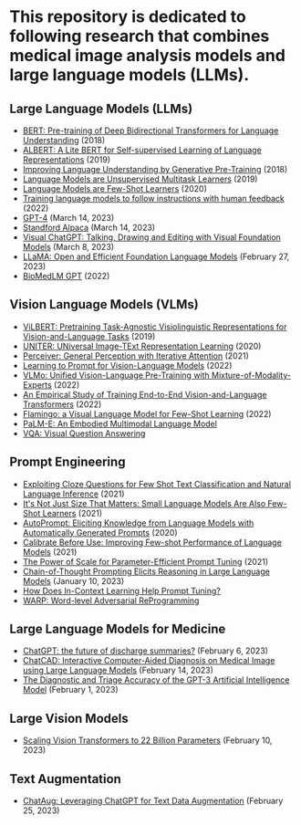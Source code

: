 # This repository is dedicated to following research that combines medical image analysis models and large language models (LLMs).
## Large Language Models (LLMs)
- [BERT: Pre-training of Deep Bidirectional Transformers for Language Understanding](https://arxiv.org/abs/1810.04805) (2018)
- [ALBERT: A Lite BERT for Self-supervised Learning of Language Representations](https://arxiv.org/abs/1909.11942) (2019)
- [Improving Language Understanding by Generative Pre-Training](https://www.cs.ubc.ca/~amuham01/LING530/papers/radford2018improving.pdf) (2018)
- [Language Models are Unsupervised Multitask Learners](http://static.cs.brown.edu/courses/cs146/assets/papers/language_models_are_unsupervised_multitask_learners.pdf) (2019)
- [Language Models are Few-Shot Learners](https://proceedings.neurips.cc/paper/2020/hash/1457c0d6bfcb4967418bfb8ac142f64a-Abstract.html) (2020)
- [Training language models to follow instructions with human feedback](https://proceedings.neurips.cc/paper_files/paper/2022/hash/b1efde53be364a73914f58805a001731-Abstract-Conference.html) (2022)
- [GPT-4](https://cdn.openai.com/papers/gpt-4.pdf) (March 14, 2023)
- [Standford Alpaca](https://github.com/tatsu-lab/stanford_alpaca) (March 14, 2023)
- [Visual ChatGPT: Talking, Drawing and Editing with Visual Foundation Models](https://arxiv.org/abs/2303.04671) (March 8, 2023)
- [LLaMA: Open and Efficient Foundation Language Models](https://arxiv.org/abs/2302.13971v1) (February 27, 2023)
- [BioMedLM GPT](https://crfm.stanford.edu/2022/12/15/pubmedgpt.html) (2022)

## Vision Language Models (VLMs)
- [ViLBERT: Pretraining Task-Agnostic Visiolinguistic Representations for Vision-and-Language Tasks](https://proceedings.neurips.cc/paper/2019/hash/c74d97b01eae257e44aa9d5bade97baf-Abstract.html) (2019)
- [UNITER: UNiversal Image-TExt Representation Learning](https://link.springer.com/chapter/10.1007/978-3-030-58577-8_7) (2020)
- [Perceiver: General Perception with Iterative Attention](http://proceedings.mlr.press/v139/jaegle21a.html) (2021)
- [Learning to Prompt for Vision-Language Models](https://link.springer.com/article/10.1007/s11263-022-01653-1) (2022)
- [VLMo: Unified Vision-Language Pre-Training with Mixture-of-Modality-Experts](https://proceedings.neurips.cc/paper_files/paper/2022/hash/d46662aa53e78a62afd980a29e0c37ed-Abstract-Conference.html) (2022)
- [An Empirical Study of Training End-to-End Vision-and-Language Transformers](https://openaccess.thecvf.com/content/CVPR2022/html/Dou_An_Empirical_Study_of_Training_End-to-End_Vision-and-Language_Transformers_CVPR_2022_paper.html) (2022)
- [Flamingo: a Visual Language Model for Few-Shot Learning](https://proceedings.neurips.cc/paper_files/paper/2022/hash/960a172bc7fbf0177ccccbb411a7d800-Abstract-Conference.html) (2022)
- [PaLM-E: An Embodied Multimodal Language Model](https://arxiv.org/abs/2303.03378)
- [VQA: Visual Question Answering](https://openaccess.thecvf.com/content_iccv_2015/papers/Antol_VQA_Visual_Question_ICCV_2015_paper.pdf)

## Prompt Engineering
- [Exploiting Cloze Questions for Few Shot Text Classification and Natural Language Inference](https://arxiv.org/abs/2001.07676) (2021)
- [It's Not Just Size That Matters: Small Language Models Are Also Few-Shot Learners](https://arxiv.org/abs/2009.07118) (2021)
- [AutoPrompt: Eliciting Knowledge from Language Models with Automatically Generated Prompts](https://arxiv.org/abs/2010.15980) (2020)
- [Calibrate Before Use: Improving Few-shot Performance of Language Models](http://proceedings.mlr.press/v139/zhao21c.html) (2021)
- [The Power of Scale for Parameter-Efficient Prompt Tuning](https://arxiv.org/abs/2104.08691) (2021)
- [Chain-of-Thought Prompting Elicits Reasoning in Large Language Models](https://arxiv.org/abs/2201.11903) (January 10, 2023)
- [How Does In-Context Learning Help Prompt Tuning?](https://arxiv.org/pdf/2302.10198.pdf)
- [WARP: Word-level Adversarial ReProgramming](https://arxiv.org/pdf/2101.00121.pdf)

## Large Language Models for Medicine
- [ChatGPT: the future of discharge summaries?](https://www.thelancet.com/journals/landig/article/PIIS2589-7500(23)00021-3/fulltext) (February 6, 2023)
- [ChatCAD: Interactive Computer-Aided Diagnosis on Medical Image using Large Language Models](https://arxiv.org/abs/2302.07257) (February 14, 2023)
- [The Diagnostic and Triage Accuracy of the GPT-3 Artificial Intelligence Model](https://www.medrxiv.org/content/10.1101/2023.01.30.23285067v1) (February 1, 2023)

## Large Vision Models
- [Scaling Vision Transformers to 22 Billion Parameters](https://arxiv.org/abs/2302.05442) (February 10, 2023)

## Text Augmentation
- [ChatAug: Leveraging ChatGPT for Text Data Augmentation](https://arxiv.org/abs/2302.13007) (February 25, 2023)
